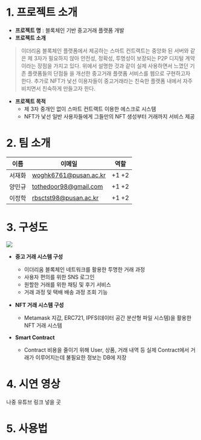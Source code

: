 # 1. 프로젝트 소개
+ **프로젝트 명** : 블록체인 기반 중고거래 플랫폼 개발
+ **프로젝트 소개**
> 이더리움 블록체인 플랫폼에서 제공하는 스마트 컨트랙트는 중앙화 된 서버와 같은 제
3자가 필요하지 않아 안전성, 정확성, 투명성이 보장되는 P2P 디지털 계약이라는 장점을
가지고 있다. 위에서 설명한 것과 같이 실제 사용하면서 느꼈던 기존 플랫폼들의 단점들
을 개선한 중고거래 플랫폼 서비스를 웹으로 구현하고자 한다.
추가로 NFT가 낯선 이용자들이 중고거래라는 친숙한 플랫폼 내에서 자주 비치면서 친숙하게
만들고자 한다.

+ **프로젝트 목적**
  + 제 3자 중개인 없이 스마트 컨트랙트 이용한 에스크로 시스템
  + NFT가 낯선 일반 사용자들에게 그들만의 NFT 생성부터 거래까지 서비스 제공
# 2. 팀 소개
| 이름 | 이메일 |역할 |
| ------ | -- | ----------- |
| 서재화 | woghk6761@pusan.ac.kr | +1 +2 |
| 양민규 | tothedoor98@gmail.com | +1 +2 |
| 이정학 | rbsctst98@pusan.ac.kr | +1 +2 |
# 3. 구성도
<img src="https://user-images.githubusercontent.com/88009952/195762783-86411cd0-d261-4fd6-8457-f114ab6b1855.png">

+ **중고 거래 시스템 구성**
  + 이더리움 블록체인 네트워크를 활용한 투명한 거래 과정
  + 사용자 편의를 위한 SNS 로그인
  + 원할한 거래를 위한 채팅 및 후기 서비스
  + 거래 과정 및 택배 배송 과정 조회 기능
  
+ **NFT 거래 시스템 구성**
  + Metamask 지갑, ERC721, IPFS(데이터 공간 분산형 파일 시스템)을 활용한 NFT 거래 시스템

+ **Smart Contract**
  + Contract 비용을 줄이기 위해 User, 상품, 거래 내역 등 실제 Contract에서 거래가 이루어지는데 불필요한 정보는 DB에 저장
  
# 4. 시연 영상
나중 유튜브 링크 넣을 곳
# 5. 사용법

